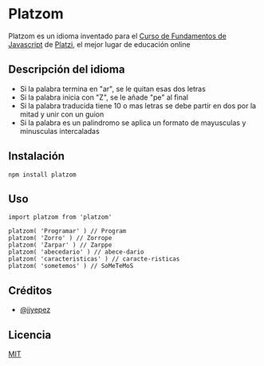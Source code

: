 # Platzom

Platzom es un idioma inventado para el [Curso de Fundamentos de Javascript](https://platzi.com/js) de [Platzi](https://platzi.com), el mejor lugar de educación online 

## Descripción del idioma

- Si la palabra termina en "ar", se le quitan esas dos letras
- Si la palabra inicia con "Z", se le añade "pe" al final
- Si la palabra traducida tiene 10 o mas letras se debe partir en dos por la mitad y unir con un guion
- Si la palabra es un palindromo se aplica un formato de mayusculas y minusculas intercaladas

## Instalación

```
npm install platzom
```

## Uso

```
import platzom from 'platzom'

platzom( 'Programar' ) // Program
platzom( 'Zorro' ) // Zorrope
platzom( 'Zarpar' ) // Zarppe
platzom( 'abecedario' ) // abece-dario
platzom( 'caracteristicas' ) // caracte-risticas
platzom( 'sometemos' ) // SoMeTeMoS
```

## Créditos

- [@jjyepez](https://twitter.com/jjyepez)

## Licencia

[MIT](https://opensource.org/licenses/MIT)